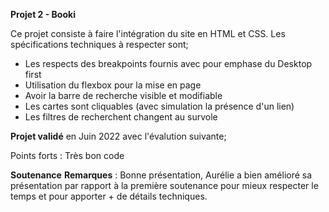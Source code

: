 **Projet 2 - Booki**

Ce projet consiste à faire l'intégration du site en HTML et CSS. 
Les spécifications techniques à respecter sont; 
- Les respects des breakpoints fournis avec pour emphase du Desktop first
- Utilisation du flexbox pour la mise en page
- Avoir la barre de recherche visible et modifiable
- Les cartes sont cliquables (avec simulation la présence d'un lien)
- Les filtres de recherchent changent au survole
	
**Projet validé** en Juin 2022 avec l'évalution suivante; 

Points forts : Très bon code
	
**Soutenance**
**Remarques** : Bonne présentation, Aurélie a bien amélioré sa présentation par rapport à la première soutenance pour mieux respecter le temps et pour apporter + de détails techniques.
